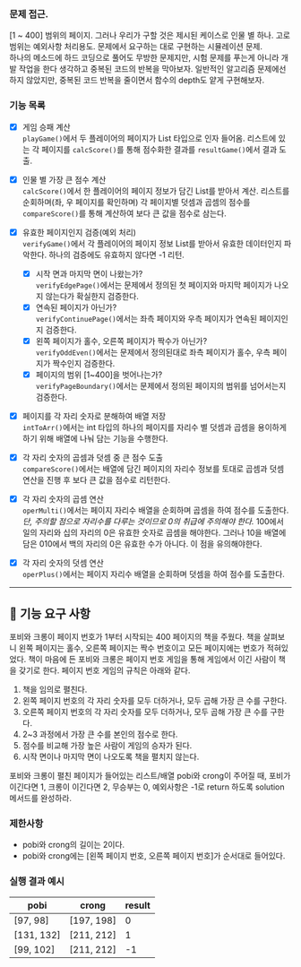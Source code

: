 ### 문제 접근.
[1 ~ 400] 범위의 페이지. 그러나 우리가 구할 것은 제시된 케이스로 인물 별 하나. 고로 범위는 예외사항 처리용도.
문제에서 요구하는 대로 구현하는 시뮬레이션 문제.  
하나의 메소드에 하드 코딩으로 풀어도 무방한 문제지만, 시험 문제를 푸는게 아니라 개발 작업을 한다 생각하고 중복된 코드의 반복을 막아보자.
일반적인 알고리즘 문제에선 하지 않았지만, 중복된 코드 반복을 줄이면서 함수의 depth도 얕게 구현해보자.


### 기능 목록
- [x] 게임 승패 계산  
  ```playGame()```에서 두 플레이어의 페이지가 List<Integer> 타입으로 인자 들어옴.
  리스트에 있는 각 페이지를 ```calcScore()```를 통해 점수화한 결과를 ```resultGame()```에서 결과 도출.  
- [x] 인물 별 가장 큰 점수 계산  
```calcScore()```에서 한 플레이어의 페이지 정보가 담긴 List<Integer>를 받아서 계산.
리스트를 순회하며(좌, 우 페이지를 확인하며) 각 페이지별 덧셈과 곱셈의 점수를 ```compareScore()```를 통해 계산하여 보다 큰 값을 점수로 삼는다.  
- [x] 유효한 페이지인지 검증(예외 처리)  
```verifyGame()```에서 각 플레이어의 페이지 정보 List<Integer>를 받아서 유효한 데이터인지 파악한다. 하나의 검증에도 유효하지 않다면 -1 리턴.  
  - [x] 시작 면과 마지막 면이 나왔는가?  
  ```verifyEdgePage()```에서는 문제에서 정의된 첫 페이지와 마지막 페이지가 나오지 않는다가 확실한지 검증한다.  
  - [x] 연속된 페이지가 아닌가?  
  ```verifyContinuePage()```에서는 좌측 페이지와 우측 페이지가 연속된 페이지인지 검증한다.  
  - [x] 왼쪽 페이지가 홀수, 오른쪽 페이지가 짝수가 아닌가?  
  ```verifyOddEven()```에서는 문제에서 정의된대로 좌측 페이지가 홀수, 우측 페이지가 짝수인지 검증한다.  
  - [x] 페이지의 범위 [1~400]을 벗어나는가?  
  ```verifyPageBoundary()```에서는 문제에서 정의된 페이지의 범위를 넘어서는지 검증한다.  
- [x] 페이지를 각 자리 숫자로 분해하여 배열 저장  
```intToArr()```에서는 int 타입의 하나의 페이지를 자리수 별 덧셈과 곱셈을 용이하게 하기 위해 배열에 나눠 담는 기능을 수행한다.  
- [x] 각 자리 숫자의 곱셈과 덧셈 중 큰 점수 도출  
```compareScore()```에서는 배열에 담긴 페이지의 자리수 정보를 토대로 곱셈과 덧셈 연산을 진행 후 보다 큰 값을 점수로 리턴한다.  
- [x] 각 자리 숫자의 곱셈 연산  
```operMulti()```에서는 페이지 자리수 배열을 순회하며 곱셈을 하여 점수를 도출한다. *단, 주의할 점으로 자리수를 다루는 것이므로 0의 취급에 주의해야 한다.*
100에서 일의 자리와 십의 자리의 0은 유효한 숫자로 곱셈을 해야한다. 그러나 10을 배열에 담은 010에서 백의 자리의 0은 유효한 수가 아니다. 이 점을 유의해야한다.  
- [x] 각 자리 숫자의 덧셈 연산  
```operPlus()```에서는 페이지 자리수 배열을 순회하며 덧셈을 하여 점수를 도출한다.  


---  


## 🚀 기능 요구 사항

포비와 크롱이 페이지 번호가 1부터 시작되는 400 페이지의 책을 주웠다. 책을 살펴보니 왼쪽 페이지는 홀수, 오른쪽 페이지는 짝수 번호이고 모든 페이지에는 번호가 적혀있었다. 책이 마음에 든 포비와 크롱은 페이지 번호 게임을 통해 게임에서 이긴 사람이 책을 갖기로 한다. 페이지 번호 게임의 규칙은 아래와 같다.

1. 책을 임의로 펼친다.
2. 왼쪽 페이지 번호의 각 자리 숫자를 모두 더하거나, 모두 곱해 가장 큰 수를 구한다.
3. 오른쪽 페이지 번호의 각 자리 숫자를 모두 더하거나, 모두 곱해 가장 큰 수를 구한다.
4. 2~3 과정에서 가장 큰 수를 본인의 점수로 한다.
5. 점수를 비교해 가장 높은 사람이 게임의 승자가 된다.
6. 시작 면이나 마지막 면이 나오도록 책을 펼치지 않는다.

포비와 크롱이 펼친 페이지가 들어있는 리스트/배열 pobi와 crong이 주어질 때, 포비가 이긴다면 1, 크롱이 이긴다면 2, 무승부는 0, 예외사항은 -1로 return 하도록 solution 메서드를 완성하라.

### 제한사항

- pobi와 crong의 길이는 2이다.
- pobi와 crong에는 [왼쪽 페이지 번호, 오른쪽 페이지 번호]가 순서대로 들어있다.

### 실행 결과 예시

| pobi | crong | result |
| --- | --- | --- |
| [97, 98] | [197, 198] | 0 |
| [131, 132] | [211, 212] | 1 |
| [99, 102] | [211, 212] | -1 |
